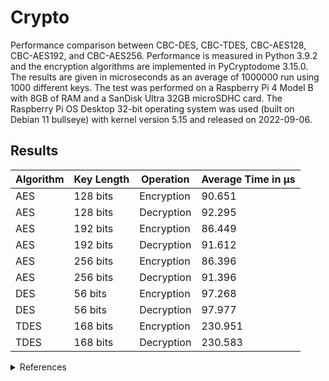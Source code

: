 # Crypto
Performance comparison between CBC-DES, CBC-TDES, CBC-AES128, CBC-AES192, and CBC-AES256.
Performance is measured in Python 3.9.2 and the encryption algorithms are implemented in PyCryptodome 3.15.0.
The results are given in microseconds as an average of 1000000 run using 1000 different keys.
The test was performed on a Raspberry Pi 4 Model B with 8GB of RAM and a SanDisk Ultra 32GB microSDHC card.
The Raspberry Pi OS Desktop 32-bit operating system was used (built on Debian 11 bullseye) with kernel version 5.15 and released on 2022-09-06.

## Results
Algorithm | Key Length | Operation | Average Time in μs
--- | --- | --- | ---
AES | 128 bits | Encryption | 90.651
AES | 128 bits | Decryption | 92.295
AES | 192 bits | Encryption | 86.449
AES | 192 bits | Decryption | 91.612
AES | 256 bits | Encryption | 86.396
AES | 256 bits | Decryption | 91.396
DES | 56 bits | Encryption | 97.268
DES | 56 bits | Decryption | 97.977
TDES | 168 bits | Encryption | 230.951
TDES | 168 bits | Decryption | 230.583

<details><summary>References</summary>

- Python 3.9.2: https://www.python.org/downloads/release/python-392
- PyCryptodome: https://pycryptodome.readthedocs.io/en/latest
- AES: https://www.nist.gov/publications/advanced-encryption-standard-aes
- DES: https://csrc.nist.gov/publications/detail/fips/46/3/archive/1999-10-25
- TDES: https://csrc.nist.gov/publications/detail/sp/800-67/rev-1/archive/2012-01-23
- Block Cipher Modes of Operation: https://csrc.nist.gov/publications/detail/sp/800-38a/final
- Raspberry Pi 4: https://www.raspberrypi.com/products/raspberry-pi-4-model-b/specifications
- SanDisk Ultra microSD: https://www.westerndigital.com/en-se/products/memory-cards/sandisk-ultra-uhs-i-microsd
- Raspberry Pi OS: https://www.raspberrypi.com/software/operating-systems/#raspberry-pi-os-32-bit
</details>
